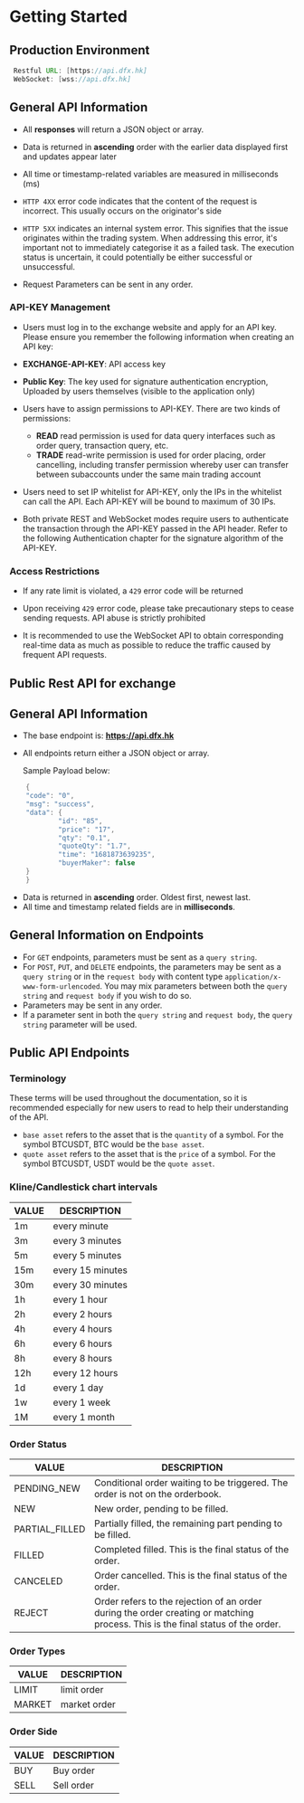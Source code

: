 #   Getting Started


## Production Environment

 ``` java
  Restful URL: [https://api.dfx.hk]
  WebSocket: [wss://api.dfx.hk]
  ```


##  General API Information

* All **responses** will return a JSON object or array.

* Data is returned in **ascending** order with the earlier data displayed first and updates appear later

* All time or timestamp-related variables are measured in milliseconds (ms)

* `HTTP 4XX` error code indicates that the content of the request is incorrect. This usually occurs on the originator's side

* `HTTP 5XX` indicates an internal system error. This signifies that the issue originates within the trading system. When addressing this error, it's important not to immediately categorise it as a failed task. The execution status is uncertain, it could potentially be either successful or unsuccessful.

* Request Parameters can be sent in any order.


###  API-KEY Management

* Users must log in to the exchange website and apply for an API key. Please ensure you remember the following information when creating an API key:

* **EXCHANGE-API-KEY**: API access key
* **Public Key**: The key used for signature authentication encryption, Uploaded by users themselves (visible to the application only)
* Users have to assign permissions to API-KEY. There are two kinds of permissions:

  * **READ** read permission is used for data query interfaces such as order query, transaction query, etc.
  * **TRADE** read-write permission is used for order placing, order cancelling, including transfer permission whereby user can transfer between subaccounts under the same main trading account
* Users need to set IP whitelist for API-KEY, only the IPs in the whitelist can call the API. Each API-KEY will be bound to maximum of 30 IPs.

* Both private REST and WebSocket modes require users to authenticate the transaction through the API-KEY passed in the API header. Refer to the following Authentication chapter for the signature algorithm of the API-KEY.


###  Access Restrictions

* If any rate limit is violated, a `429` error code will be returned

* Upon receiving `429` error code, please take precautionary steps to cease sending requests. API abuse is strictly prohibited

* It is recommended to use the WebSocket API to obtain corresponding real-time data as much as possible to reduce the traffic caused by frequent API requests.



## Public Rest API for exchange


## General API Information
* The base endpoint is: **https://api.dfx.hk**
* All endpoints return either a JSON object or array.

    Sample Payload below:
``` java
	{
  	"code": "0",
  	"msg": "success",
  	"data": {
            "id": "85",
            "price": "17",
            "qty": "0.1",
            "quoteQty": "1.7",
            "time": "1681873639235",
            "buyerMaker": false
  	}
	}
```
* Data is returned in **ascending** order. Oldest first, newest last.
* All time and timestamp related fields are in **milliseconds**.


## General Information on Endpoints

* For `GET` endpoints, parameters must be sent as a `query string`.
* For `POST`, `PUT`, and `DELETE` endpoints, the parameters may be sent as a `query string` or in the `request body` with content type  `application/x-www-form-urlencoded`. You may mix parameters between both the  `query string` and `request body` if you wish to do so.
* Parameters may be sent in any order.
* If a parameter sent in both the `query string` and `request body`, the `query string` parameter will be used.

## Public API Endpoints

### Terminology

These terms will be used throughout the documentation, so it is recommended especially for new users to read to help their understanding of the API.

* `base asset` refers to the asset that is the `quantity` of a symbol. For the symbol BTCUSDT, BTC would be the `base asset`.
* `quote asset` refers to the asset that is the `price` of a symbol. For the symbol BTCUSDT, USDT would be the `quote asset`.



### Kline/Candlestick chart intervals

| **VALUE** | **DESCRIPTION** |
| --- | --- |
|  1m| every minute|
|  3m| every 3 minutes|
|  5m| every 5 minutes|
|  15m| every 15 minutes|
|  30m| every 30 minutes|
|  1h| every 1 hour|
|  2h| every 2 hours|
|  4h| every 4 hours|
|  6h| every 6 hours|
|  8h| every 8 hours|
|  12h| every 12 hours|
|  1d| every 1 day|
|  1w| every 1 week|
|  1M| every 1 month|


### Order Status

| **VALUE** | **DESCRIPTION** |
| --- | --- |
|  PENDING_NEW| Conditional order waiting to be triggered. The order is not on the orderbook.|
|  NEW| New order, pending to be filled.|
|  PARTIAL_FILLED| Partially filled, the remaining part pending to be filled.|
|  FILLED| Completed filled. This is the final status of the order.|
|  CANCELED| Order cancelled. This is the final status of the order.|
|  REJECT| Order refers to the rejection of an order during the order creating or matching process. This is the final status of the order.|

### Order Types

| **VALUE** | **DESCRIPTION** |
| --- | --- |
|  LIMIT| limit order|
|  MARKET| market order|


### Order Side
| **VALUE** | **DESCRIPTION** |
| --- | --- |
|  BUY| Buy order|
|  SELL| Sell order|

